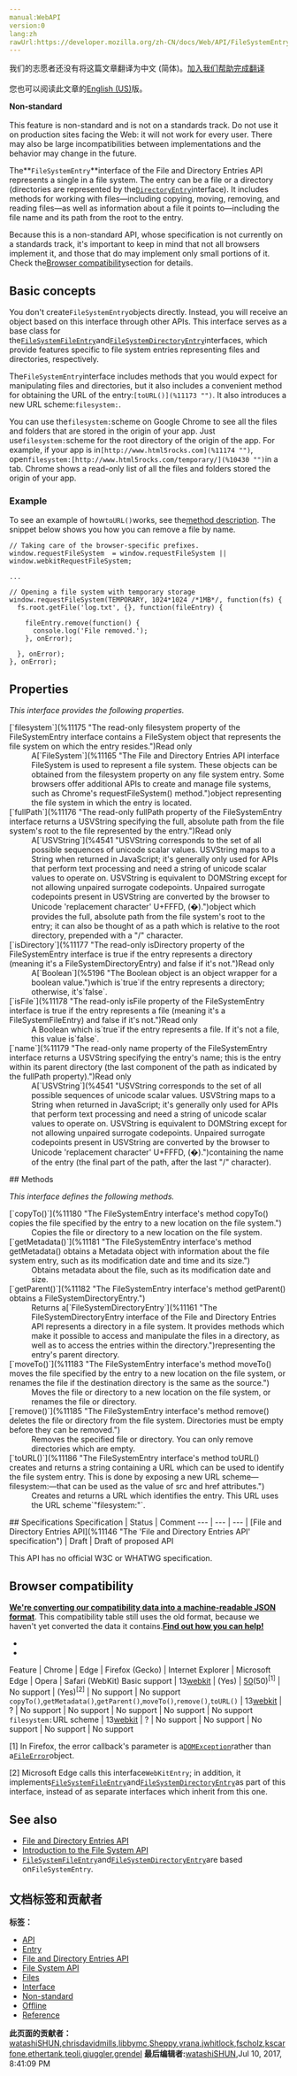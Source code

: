 ```yaml
---
manual:WebAPI
version:0
lang:zh
rawUrl:https://developer.mozilla.org/zh-CN/docs/Web/API/FileSystemEntry
---
```




<bdi>我们的志愿者还没有将这篇文章翻译为<bdi>中文 (简体)</bdi>。[加入我们帮助完成翻译](%11170 "")<br></br>您也可以阅读此文章的[English (US)](%11164 "")版。</bdi>






**Non-standard**<br></br>This feature is non-standard and is not on a standards track. Do not use it on production sites facing the Web: it will not work for every user. There may also be large incompatibilities between implementations and the behavior may change in the future.





The**`FileSystemEntry`**interface of the File and Directory Entries API represents a single in a file system. The entry can be a file or a directory (directories are represented by the[`DirectoryEntry`](%11171 "The documentation about this has not yet been written; please consider contributing!")interface). It includes methods for working with files—including copying, moving, removing, and reading files—as well as information about a file it points to—including the file name and its path from the root to the entry.



Because this is a non-standard API, whose specification is not currently on a standards track, it&#39;s important to keep in mind that not all browsers implement it, and those that do may implement only small portions of it. Check the[Browser compatibility](%11172 "")section for details.



## Basic concepts<a name="basic"></a>


You don&#39;t create`FileSystemEntry`objects directly. Instead, you will receive an object based on this interface through other APIs. This interface serves as a base class for the[`FileSystemFileEntry`](%11160 "The FileSystemFileEntry interface of the File System API represents a file in a file system. It offers properties describing the file's attributes, as well as the file() method, which creates a File object that can be used to read the file.")and[`FileSystemDirectoryEntry`](%11161 "The FileSystemDirectoryEntry interface of the File and Directory Entries API represents a directory in a file system. It provides methods which make it possible to access and manipulate the files in a directory, as well as to access the entries within the directory.")interfaces, which provide features specific to file system entries representing files and directories, respectively.



The`FileSystemEntry`interface includes methods that you would expect for manipulating files and directories, but it also includes a convenient method for obtaining the URL of the entry:`[toURL()](%11173 "")`. It also introduces a new URL scheme:`filesystem:`.



You can use the`filesystem:`scheme on Google Chrome to see all the files and folders that are stored in the origin of your app. Just use`filesystem:`scheme for the root directory of the origin of the app. For example, if your app is in`[http://www.html5rocks.com](%11174 "")`, open`filesystem:[http://www.html5rocks.com/temporary/](%10430 "")`in a tab. Chrome shows a read-only list of all the files and folders stored the origin of your app.


### Example<a name="example"></a>


To see an example of how`toURL()`works, see the[method description](%11173 ""). The snippet below shows you how you can remove a file by name.


```
// Taking care of the browser-specific prefixes.
window.requestFileSystem  = window.requestFileSystem || window.webkitRequestFileSystem; 

...

// Opening a file system with temporary storage
window.requestFileSystem(TEMPORARY, 1024*1024 /*1MB*/, function(fs) {
  fs.root.getFile('log.txt', {}, function(fileEntry) {
    
    fileEntry.remove(function() {
      console.log('File removed.');
    }, onError);
  
  }, onError);
}, onError);
```

## Properties<a name="Properties"></a>


<em>This interface provides the following properties.</em>

<dl><dt>[`filesystem`](%11175 "The read-only filesystem property of the FileSystemEntry interface contains a FileSystem object that represents the file system on which the entry resides.")Read only</dt><dd>A[`FileSystem`](%11165 "The File and Directory Entries API interface FileSystem is used to represent a file system. These objects can be obtained from the filesystem property on any file system entry. Some browsers offer additional APIs to create and manage file systems, such as Chrome's requestFileSystem() method.")object representing the file system in which the entry is located.</dd><dt>[`fullPath`](%11176 "The read-only fullPath property of the FileSystemEntry interface returns a USVString specifying the full, absolute path from the file system's root to the file represented by the entry.")Read only</dt><dd>A[`USVString`](%4541 "USVString corresponds to the set of all possible sequences of unicode scalar values. USVString maps to a String when returned in JavaScript; it's generally only used for APIs that perform text processing and need a string of unicode scalar values to operate on. USVString is equivalent to DOMString except for not allowing unpaired surrogate codepoints. Unpaired surrogate codepoints present in USVString are converted by the browser to Unicode 'replacement character' U+FFFD, (�).")object which provides the full, absolute path from the file system&#39;s root to the entry; it can also be thought of as a path which is relative to the root directory, prepended with a &quot;/&quot; character.</dd><dt>[`isDirectory`](%11177 "The read-only isDirectory property of the FileSystemEntry interface is true if the entry represents a directory (meaning it's a FileSystemDirectoryEntry) and false if it's not.")Read only</dt><dd>A[`Boolean`](%5196 "The Boolean object is an object wrapper for a boolean value.")which is`true`if the entry represents a directory; otherwise, it&#39;s`false`.</dd><dt>[`isFile`](%11178 "The read-only isFile property of the FileSystemEntry interface is true if the entry represents a file (meaning it's a FileSystemFileEntry) and false if it's not.")Read only</dt><dd>A Boolean which is`true`if the entry represents a file. If it&#39;s not a file, this value is`false`.</dd><dt>[`name`](%11179 "The read-only name property of the FileSystemEntry interface returns a USVString specifying the entry's name; this is the entry within its parent directory (the last component of the path as indicated by the fullPath property).")Read only</dt><dd>A[`USVString`](%4541 "USVString corresponds to the set of all possible sequences of unicode scalar values. USVString maps to a String when returned in JavaScript; it's generally only used for APIs that perform text processing and need a string of unicode scalar values to operate on. USVString is equivalent to DOMString except for not allowing unpaired surrogate codepoints. Unpaired surrogate codepoints present in USVString are converted by the browser to Unicode 'replacement character' U+FFFD, (�).")containing the name of the entry (the final part of the path, after the last &quot;/&quot; character).</dd></dl>
## Methods<a name="Methods"></a>


<em>This interface defines the following methods.</em>

<dl><dt>[`copyTo()`](%11180 "The FileSystemEntry interface's method copyTo() copies the file specified by the entry to a new location on the file system.")</dt><dd>Copies the file or directory to a new location on the file system.</dd><dt>[`getMetadata()`](%11181 "The FileSystemEntry interface's method getMetadata() obtains a Metadata object with information about the file system entry, such as its modification date and time and its size.")</dt><dd>Obtains metadata about the file, such as its modification date and size.</dd><dt>[`getParent()`](%11182 "The FileSystemEntry interface's method getParent() obtains a FileSystemDirectoryEntry.")</dt><dd>Returns a[`FileSystemDirectoryEntry`](%11161 "The FileSystemDirectoryEntry interface of the File and Directory Entries API represents a directory in a file system. It provides methods which make it possible to access and manipulate the files in a directory, as well as to access the entries within the directory.")representing the entry&#39;s parent directory.</dd><dt>[`moveTo()`](%11183 "The FileSystemEntry interface's method moveTo() moves the file specified by the entry to a new location on the file system, or renames the file if the destination directory is the same as the source.")</dt><dd>Moves the file or directory to a new location on the file system, or renames the file or directory.</dd><dt>[`remove()`](%11185 "The FileSystemEntry interface's method remove() deletes the file or directory from the file system. Directories must be empty before they can be removed.")</dt><dd>Removes the specified file or directory. You can only remove directories which are empty.</dd><dt>[`toURL()`](%11186 "The FileSystemEntry interface's method toURL() creates and returns a string containing a URL which can be used to identify the file system entry. This is done by exposing a new URL scheme—filesystem:—that can be used as the value of src and href attributes.")</dt><dd>Creates and returns a URL which identifies the entry. This URL uses the URL scheme`"filesystem:"`.</dd></dl>
## Specifications<a name="Specifications"></a>
Specification | Status | Comment 
 ---  |  ---  |  ---  | 
[File and Directory Entries API](%11146 "The 'File and Directory Entries API' specification") | Draft | Draft of proposed API 



This API has no official W3C or WHATWG specification.


## Browser compatibility<a name="Browser_compatibility"></a>


**[We&#39;re converting our compatibility data into a machine-readable JSON format](%3344 "")**. This compatibility table still uses the old format, because we haven&#39;t yet converted the data it contains.**[Find out how you can help!](%3409 "")**


* 
* 
Feature | Chrome | Edge | Firefox (Gecko) | Internet Explorer | Microsoft Edge | Opera | Safari (WebKit) 
Basic support | 13[webkit](%4489 "The name of this feature is prefixed with 'webkit' as this browser considers it experimental") | (Yes) | [50](%6835 "Released on 2016-11-08.")(50)<sup>[1]</sup> | No support | (Yes)<sup>[2]</sup> | No support | No support 
`copyTo()`,`getMetadata()`,`getParent()`,`moveTo()`,`remove()`,`toURL()` | 13[webkit](%4489 "The name of this feature is prefixed with 'webkit' as this browser considers it experimental") | ? | No support | No support | No support | No support | No support 
`filesystem:`URL scheme | 13[webkit](%4489 "The name of this feature is prefixed with 'webkit' as this browser considers it experimental") | ? | No support | No support | No support | No support | No support 






[1] In Firefox, the error callback&#39;s parameter is a[`DOMException`](%4502 "The DOMException interface represents an abnormal event (called an exception) which occurs as a result of calling a method or accessing a property of a web API.")rather than a[`FileError`](%11192 "Represents an error that occurs while using the FileReader interface.")object.



[2] Microsoft Edge calls this interface`WebKitEntry`; in addition, it implements[`FileSystemFileEntry`](%11160 "The FileSystemFileEntry interface of the File System API represents a file in a file system. It offers properties describing the file's attributes, as well as the file() method, which creates a File object that can be used to read the file.")and[`FileSystemDirectoryEntry`](%11161 "The FileSystemDirectoryEntry interface of the File and Directory Entries API represents a directory in a file system. It provides methods which make it possible to access and manipulate the files in a directory, as well as to access the entries within the directory.")as part of this interface, instead of as separate interfaces which inherit from this one.


## See also<a name="See_also"></a>

* [File and Directory Entries API](%6832 "")
* [Introduction to the File System API](%11153 "")
* [`FileSystemFileEntry`](%11160 "The FileSystemFileEntry interface of the File System API represents a file in a file system. It offers properties describing the file's attributes, as well as the file() method, which creates a File object that can be used to read the file.")and[`FileSystemDirectoryEntry`](%11161 "The FileSystemDirectoryEntry interface of the File and Directory Entries API represents a directory in a file system. It provides methods which make it possible to access and manipulate the files in a directory, as well as to access the entries within the directory.")are based on`FileSystemEntry`.



## 文档标签和贡献者
**标签：**
* [API](%50 "")
* [Entry](%11197 "")
* [File and Directory Entries API](%11166 "")
* [File System API](%7246 "")
* [Files](%4147 "")
* [Interface](%3380 "")
* [Non-standard](%4210 "")
* [Offline](%4708 "")
* [Reference](%3381 "")

**此页面的贡献者：**[watashiSHUN](%11201 ""),[chrisdavidmills](%3495 ""),[libbymc](%5110 ""),[Sheppy](%405 ""),[vrana](%11203 ""),[jwhitlock](%6330 ""),[fscholz](%60 ""),[kscarfone](%3900 ""),[ethertank](%65 ""),[teoli](%160 ""),[gjuggler](%11206 ""),[grendel](%7253 "")
**最后编辑者:**[watashiSHUN](%11201 ""),<time>Jul 10, 2017, 8:41:09 PM</time>


